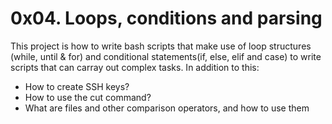 # 0x04. Loops, conditions and parsing

This project is how to write bash scripts that make use of loop structures
(while, until & for) and conditional statements(if, else, elif and case) to
write scripts that can carray out complex tasks. In addition to this:
* How to create SSH keys?
* How to use the cut command?
* What are files and other comparison operators, and how to use them
